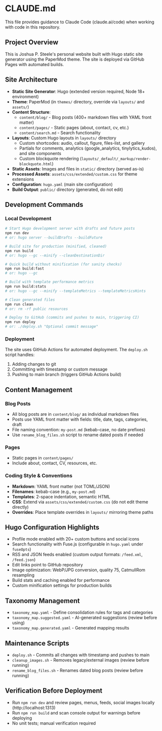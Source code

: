 # CLAUDE.md

This file provides guidance to Claude Code (claude.ai/code) when working with code in this repository.

## Project Overview

This is Joshua P. Steele's personal website built with Hugo static site generator using the PaperMod theme. The site is deployed via GitHub Pages with automated builds.

## Site Architecture

- **Static Site Generator**: Hugo (extended version required, Node 18+ environment)
- **Theme**: PaperMod (in `themes/` directory, override via `layouts/` and `assets/`)
- **Content Structure**:
  - `content/blog/` - Blog posts (400+ markdown files with YAML front matter)
  - `content/pages/` - Static pages (about, contact, cv, etc.)
  - `content/search.md` - Search functionality
- **Layouts**: Custom Hugo layouts in `layouts/` directory
  - Custom shortcodes: audio, callout, figure, files-list, and gallery
  - Partials for comments, analytics (google_analytics, tinylytics_kudos), and site components
  - Custom blockquote rendering (`layouts/_default/_markup/render-blockquote.html`)
- **Static Assets**: Images and files in `static/` directory (served as-is)
- **Processed Assets**: `assets/css/extended/custom.css` for theme extensions
- **Configuration**: `hugo.yaml` (main site configuration)
- **Build Output**: `public/` directory (generated, do not edit)

## Development Commands

### Local Development
```bash
# Start Hugo development server with drafts and future posts
npm run dev
# or: hugo server --buildDrafts --buildFuture

# Build site for production (minified, cleaned)
npm run build
# or: hugo --gc --minify --cleanDestinationDir

# Quick build without minification (for sanity checks)
npm run build:fast
# or: hugo --gc

# Build with template performance metrics
npm run build:stats
# or: hugo --gc --minify --templateMetrics --templateMetricsHints

# Clean generated files
npm run clean
# or: rm -rf public resources

# Deploy to GitHub (commits and pushes to main, triggering CI)
npm run deploy
# or: ./deploy.sh "Optional commit message"
```

### Deployment
The site uses GitHub Actions for automated deployment. The `deploy.sh` script handles:
1. Adding changes to git
2. Committing with timestamp or custom message
3. Pushing to main branch (triggers GitHub Actions build)

## Content Management

### Blog Posts
- All blog posts are in `content/blog/` as individual markdown files
- Posts use YAML front matter with fields: title, date, tags, categories, draft
- File naming convention: `my-post.md` (kebab-case, no date prefixes)
- Use `rename_blog_files.sh` script to rename dated posts if needed

### Pages
- Static pages in `content/pages/`
- Include about, contact, CV, resources, etc.

### Coding Style & Conventions
- **Markdown**: YAML front matter (not TOML/JSON)
- **Filenames**: kebab-case (e.g., `my-post.md`)
- **Templates**: 2-space indentation, semantic HTML
- **CSS**: Extend via `assets/css/extended/custom.css` (do not edit theme directly)
- **Overrides**: Place template overrides in `layouts/` mirroring theme paths

## Hugo Configuration Highlights
- Profile mode enabled with 20+ custom buttons and social icons
- Search functionality with Fuse.js (configurable in `hugo.yaml` under `fuseOpts`)
- RSS and JSON feeds enabled (custom output formats: `/feed.xml`, `/feed.json`)
- Edit links point to GitHub repository
- Image optimization: WebP/JPG conversion, quality 75, CatmullRom resampling
- Build stats and caching enabled for performance
- Custom minification settings for production builds

## Taxonomy Management
- `taxonomy_map.yaml` - Define consolidation rules for tags and categories
- `taxonomy_map.suggested.yaml` - AI-generated suggestions (review before using)
- `taxonomy_map.generated.yaml` - Generated mapping results

## Maintenance Scripts
- `deploy.sh` - Commits all changes with timestamp and pushes to main
- `cleanup_images.sh` - Removes legacy/external images (review before running)
- `rename_blog_files.sh` - Renames dated blog posts (review before running)

## Verification Before Deployment
- Run `npm run dev` and review pages, menus, feeds, social images locally (http://localhost:1313)
- Run `npm run build` and scan console output for warnings before deploying
- No unit tests; manual verification required